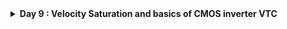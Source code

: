 <details>
  <Summary><strong> Day 9 : Velocity Saturation and basics of CMOS inverter VTC</strong></summary>

## Contents
- [SPICE Simulation for lower nodes](#spice-simulation-for-lower-nodes)
  - [Drain Current vs Gate Voltage for long and short channel device](#drain-current-vs-gate-voltage-for-long-and-short-channel-device)


<a id="spice-simulation-for-lower-nodes"></a>
## SPICE Simulation for lower nodes
- The behavior of transistors with very short channel lengths (called short-channel devices) deviates considerably from the resistive and saturated models. The main reason for this deviation is the velocity saturation effect.
- We had seen previously that the drift velocity is modelled by:

  *Drift velocity,  v = -u (dV/dx)* i.e., the velocity of the carriers is proportional to the electrical field, independent of the value of that field. In other words, the carrier mobility is a constant.
- However, at high electric field strengths, the carriers fail to follow this linear model.
- When the electrical field along the channel reaches a critical value  E<sub>c</sub>, the velocity of the carriers tends to saturate due to scattering effects (collisions suffered by the carriers).
- The plot below shows the output characteristics of an NMOS device with W=1.8μm, L=1.2μm (W/L = 1.5).

![Alt Text](images/spice_simulation_for_lower_nodes.png)

**Linear Region**: *The region before V<sub>ds</sub> = V<sub>gs</sub> - V<sub>t</sub>, where I<sub>d</sub> varies linearly with V<sub>ds</sub>.* The drain current (I<sub>d</sub>) is a linear function of V<sub>ds</sub> in this region. It is defined for V<sub>ds</sub> < (V<sub>gs</sub> - V<sub>t</sub>).

**Saturation Region**:  *The region after V<sub>ds</sub> = V<sub>gs</sub> - V<sub>t</sub>, where I<sub>d</sub> is influenced by channel length modulation and V<sub>ds</sub>.* The drain current (I<sub>d</sub>) depends on channel length modulation and V<sub>ds</sub>. It is defined for V<sub>ds</sub> ≥ (V<sub>gs</sub> - V<sub>t</sub>).

<a id="drain-current-vs-gate-voltage-for-long-and-short-channel-device"></a>
### Drain Current vs Gate Voltage for long and short channel device

**Observation 1: SPICE Simulation for 2 different devices (Long Channel vs SHort Channel Characteristics)**
- Device1: W=1.8u, L=1.2u
- Device2: W=0.375u, L=0.25u

The plot below compares NMOS output characteristics for long channel and short channel devices with same W/L ratio
![Alt Text](images/obs1.png)
![Alt Text](images/quadratic_dependence_d1.png)
![Alt Text](images/linear_dependence_d2.png)

- In the above figures, the left plot corresponds to a device1 with W = 1.8μm and L = 1.2μm (long-channel device), and the right plot corresponds to device2 with W = 0.375μm and L = 0.25μm (short-channel device).
- Since the channel length is < 0.25μm in the second case, it is classified as a short-channel device.
- Both devices have the same W/L ratio, but different absolute Width (W) and Length (L), allowing us to compare their electrical behavior directly.
- When we apply a constant Vds and sweep Vgs:
  - In long-channel devices, the drain current (Id) shows an ideal quadratic dependence on Vgs.
  - In short-channel devices, Id remains quadratic at low Vgs but gradually becomes linear at higher Vgs. This is due to velocity saturation, which limits carrier velocity as the electric field increases. Once the carrier velocity reaches its maximum limit (velocity saturation), the Id-Vgs curve flattens into a linear region.

Thus, this plot clearly demonstrates how velocity saturation alters the Id behavior in short-channel devices — causing a transition from quadratic to linear dependence at higher Vgs.

- For long-channel devices, drain current shows a quadratic dependence on gate voltage.
- For short-channel devices, it is quadratic at low gate voltage but becomes linear at higher voltages due to velocity saturation.

![Alt Text](images/id_vs_vgs.png)

### Velocity Saturation at lower and higher electric fields

</details>
